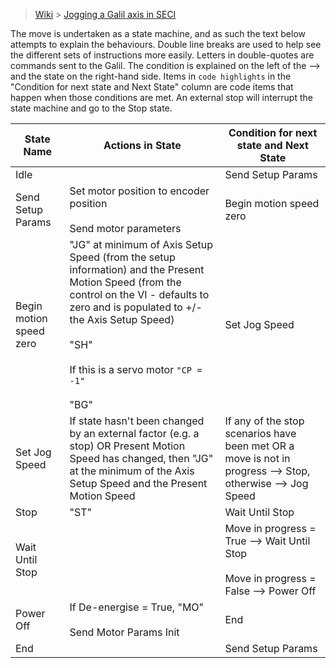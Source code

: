 > [Wiki](Home) > [Jogging a Galil axis in SECI](jog-galils-in-SECI)

The move is undertaken as a state machine, and as such the text below attempts to explain the behaviours.
Double line breaks are used to help see the different sets of instructions more easily.
Letters in double-quotes are commands sent to the Galil.
The condition is explained on the left of the --> and the state on the right-hand side.
Items in `code highlights` in the "Condition for next state and Next State" column are code items that happen when those conditions are met.
An external stop will interrupt the state machine and go to the Stop state.

| State Name | Actions in State | Condition for next state and Next State |
| --- | --- | --- |
| Idle | | Send Setup Params |
| Send Setup Params | Set motor position to encoder position <br><br> Send motor parameters | Begin motion speed zero |
| Begin motion speed zero | "JG" at minimum of Axis Setup Speed (from the setup information) and the Present Motion Speed (from the control on the VI - defaults to zero and is populated to +/- the Axis Setup Speed) <br><br> "SH" <br><br> If this is a servo motor `"CP = -1"` <br><br> "BG" | Set Jog Speed |
| Set Jog Speed | If state hasn't been changed by an external factor (e.g. a stop) OR Present Motion Speed has changed, then "JG" at the minimum of the Axis Setup Speed and the Present Motion Speed | If any of the stop scenarios have been met OR a move is not in progress --> Stop, otherwise --> Jog Speed |
| Stop | "ST" | Wait Until Stop |
| Wait Until Stop | | Move in progress = True --> Wait Until Stop <br><br> Move in progress = False --> Power Off |
| Power Off | If De-energise = True, "MO" <br><br> Send Motor Params Init | End |
| End | | Send Setup Params |
